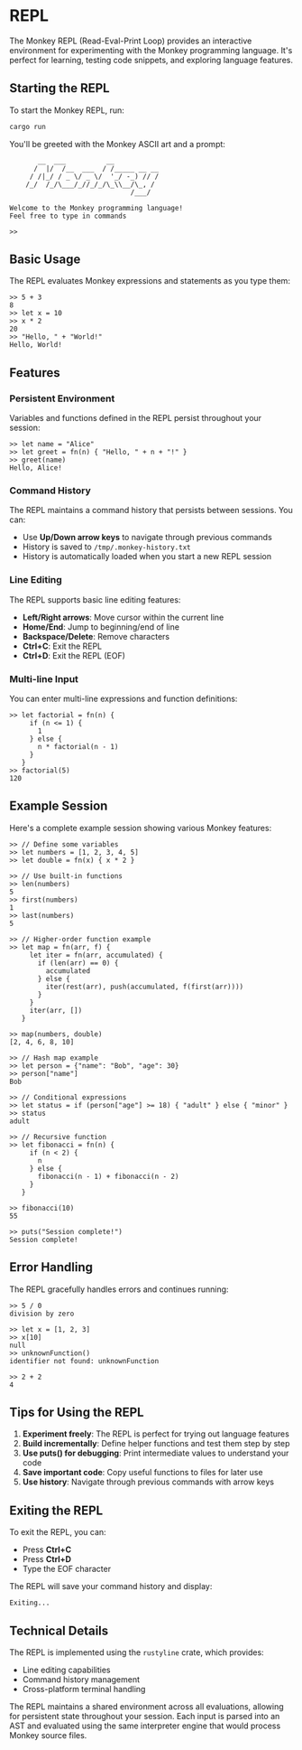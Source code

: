 # REPL

The Monkey REPL (Read-Eval-Print Loop) provides an interactive environment for
experimenting with the Monkey programming language. It's perfect for learning,
testing code snippets, and exploring language features.

## Starting the REPL

To start the Monkey REPL, run:

```bash
cargo run
```

You'll be greeted with the Monkey ASCII art and a prompt:

```
       __  ___          __
      /  |/  /__  ___  / /_____ __ __
     / /|_/ / _ \/ _ \/  '_/ -_) // /
    /_/  /_/\___/_//_/_/\_\\__/\_, /
                              /___/

Welcome to the Monkey programming language!
Feel free to type in commands

>>
```

## Basic Usage

The REPL evaluates Monkey expressions and statements as you type them:

```monkey
>> 5 + 3
8
>> let x = 10
>> x * 2
20
>> "Hello, " + "World!"
Hello, World!
```

## Features

### Persistent Environment

Variables and functions defined in the REPL persist throughout your session:

```monkey
>> let name = "Alice"
>> let greet = fn(n) { "Hello, " + n + "!" }
>> greet(name)
Hello, Alice!
```

### Command History

The REPL maintains a command history that persists between sessions. You can:

- Use **Up/Down arrow keys** to navigate through previous commands
- History is saved to `/tmp/.monkey-history.txt`
- History is automatically loaded when you start a new REPL session

### Line Editing

The REPL supports basic line editing features:

- **Left/Right arrows**: Move cursor within the current line
- **Home/End**: Jump to beginning/end of line
- **Backspace/Delete**: Remove characters
- **Ctrl+C**: Exit the REPL
- **Ctrl+D**: Exit the REPL (EOF)

### Multi-line Input

You can enter multi-line expressions and function definitions:

```monkey
>> let factorial = fn(n) {
     if (n <= 1) {
       1
     } else {
       n * factorial(n - 1)
     }
   }
>> factorial(5)
120
```

## Example Session

Here's a complete example session showing various Monkey features:

```monkey
>> // Define some variables
>> let numbers = [1, 2, 3, 4, 5]
>> let double = fn(x) { x * 2 }

>> // Use built-in functions
>> len(numbers)
5
>> first(numbers)
1
>> last(numbers)
5

>> // Higher-order function example
>> let map = fn(arr, f) {
     let iter = fn(arr, accumulated) {
       if (len(arr) == 0) {
         accumulated
       } else {
         iter(rest(arr), push(accumulated, f(first(arr))))
       }
     }
     iter(arr, [])
   }

>> map(numbers, double)
[2, 4, 6, 8, 10]

>> // Hash map example
>> let person = {"name": "Bob", "age": 30}
>> person["name"]
Bob

>> // Conditional expressions
>> let status = if (person["age"] >= 18) { "adult" } else { "minor" }
>> status
adult

>> // Recursive function
>> let fibonacci = fn(n) {
     if (n < 2) {
       n
     } else {
       fibonacci(n - 1) + fibonacci(n - 2)
     }
   }

>> fibonacci(10)
55

>> puts("Session complete!")
Session complete!
```

## Error Handling

The REPL gracefully handles errors and continues running:

```monkey
>> 5 / 0
division by zero

>> let x = [1, 2, 3]
>> x[10]
null
>> unknownFunction()
identifier not found: unknownFunction

>> 2 + 2
4
```

## Tips for Using the REPL

1. **Experiment freely**: The REPL is perfect for trying out language features
2. **Build incrementally**: Define helper functions and test them step by step
3. **Use puts() for debugging**: Print intermediate values to understand your code
4. **Save important code**: Copy useful functions to files for later use
5. **Use history**: Navigate through previous commands with arrow keys

## Exiting the REPL

To exit the REPL, you can:

- Press **Ctrl+C**
- Press **Ctrl+D**
- Type the EOF character

The REPL will save your command history and display:

```
Exiting...
```

## Technical Details

The REPL is implemented using the `rustyline` crate, which provides:

- Line editing capabilities
- Command history management
- Cross-platform terminal handling

The REPL maintains a shared environment across all evaluations, allowing for
persistent state throughout your session. Each input is parsed into an AST and
evaluated using the same interpreter engine that would process Monkey source
files.

